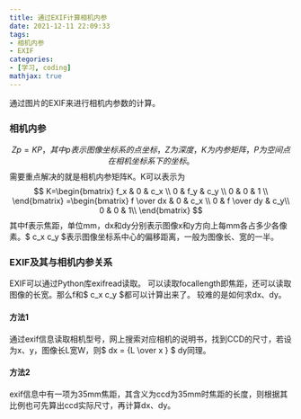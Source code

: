 ```yaml
---
title: 通过EXIF计算相机内参
date: 2021-12-11 22:09:33
tags:
- 相机内参
- EXIF
categories:
- [学习, coding]
mathjax: true
---
```


通过图片的EXIF来进行相机内参数的计算。

<!-- more -->
### 相机内参
$$
Zp = KP{，其中p表示图像坐标系的点坐标，Z为深度，K为内参矩阵，P为空间点在相机坐标系下的坐标。}
$$
需要重点解决的就是相机内参矩阵K。K可以表示为
$$
K=\begin{bmatrix} 
  f_x & 0 & c_x \\
  0 & f_y & c_y \\
  0 & 0 & 1 \\
  \end{bmatrix}
  =\begin{bmatrix}
  f \over dx & 0 & c_x \\
  0 & f \over dy & c_y\\
  0 & 0 & 1\\
  \end{bmatrix}
$$
其中f表示焦距，单位mm，dx和dy分别表示图像x和y方向上每mm各占多少各像素。$ c_x c_y $表示图像坐标系中心的偏移距离，一般为图像长、宽的一半。

### EXIF及其与相机内参关系
EXIF可以通过Python库exifread读取。
可以读取focallength即焦距，还可以读取图像的长宽。那么f和$ c_x c_y $都可以计算出来了。
较难的是如何求dx、dy。

#### 方法1
通过exif信息读取相机型号，网上搜索对应相机的说明书，找到CCD的尺寸，若设为x、y，图像长L宽W，则$ dx = {L \over x } $ dy同理。
#### 方法2
exif信息中有一项为35mm焦距，其含义为ccd为35mm时焦距的长度，则根据其比例也可先算出ccd实际尺寸，再计算dx、dy。